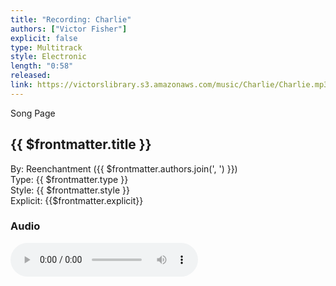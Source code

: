 ```yaml
---
title: "Recording: Charlie"
authors: ["Victor Fisher"]
explicit: false
type: Multitrack  
style: Electronic
length: "0:58"
released:
link: https://victorslibrary.s3.amazonaws.com/music/Charlie/Charlie.mp3
---
```


<g-link to="/song/charlie">Song Page</g-link>

## {{ $frontmatter.title }}

By: <g-link to="/band/reenchantment">Reenchantment</g-link> ({{ $frontmatter.authors.join(', ') }})  
Type: {{ $frontmatter.type }}  
Style: {{ $frontmatter.style }}  
Explicit: {{$frontmatter.explicit}}

### Audio

<audio controls controlsList="nodownload">
  <source :src="$frontmatter.link" type="audio/mpeg">
Your browser does not support the audio element.
</audio>
